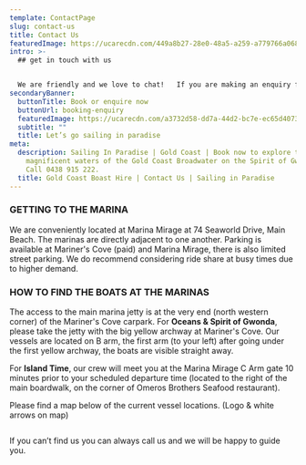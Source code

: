 ```yaml
---
template: ContactPage
slug: contact-us
title: Contact Us
featuredImage: https://ucarecdn.com/449a8b27-28e0-48a5-a259-a779766a068a/
intro: >-
  ## get in touch with us


  We are friendly and we love to chat!   If you are making an enquiry for the first time we suggest completing the enquiry form located [HERE](https://sailinginparadise.com.au/booking-enquiry) on our website and we will then send through info for you to read at your leisure.   If you have any specific questions not covered in the reply email, perhaps check out the FAQ's on each page, drop us an email or give us a bell!   We look forward to talking with you!
secondaryBanner:
  buttonTitle: Book or enquire now
  buttonUrl: booking-enquiry
  featuredImage: https://ucarecdn.com/a3732d58-dd7a-44d2-bc7e-ec65d4073729/
  subtitle: ""
  title: Let’s go sailing in paradise
meta:
  description: Sailing In Paradise | Gold Coast | Book now to explore the
    magnificent waters of the Gold Coast Broadwater on the Spirit of Gwonda |
    Call 0438 915 222.
  title: Gold Coast Boast Hire | Contact Us | Sailing in Paradise
---
```

### GETTING TO THE MARINA

We are conveniently located at Marina Mirage at 74 Seaworld Drive, Main Beach.   The marinas are directly adjacent to one another.   Parking is available at Mariner's Cove (paid) and Marina Mirage, there is also limited street parking.  We do recommend considering ride share at busy times due to higher demand.   

### HOW TO FIND THE BOATS AT THE MARINAS

The access to the main marina jetty is at the very end (north western corner) of the Mariner's Cove carpark. For **Oceans & Spirit of Gwonda**, please take the jetty with the big yellow archway at Mariner's Cove. Our vessels are located on B arm, the first arm (to your left) after going under the first yellow archway, the boats are visible straight away. 

For **Island Time**, our crew will meet you at the Marina Mirage C Arm gate 10 minutes prior to your scheduled departure time (located to the right of the main boardwalk, on the corner of Omeros Brothers Seafood restaurant). 

Please find a map below of the current vessel locations. (Logo & white arrows on map)

![]()

If you can’t find us you can always call us and we will be happy to guide you.